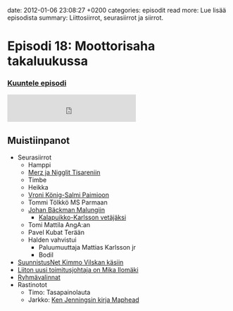 date: 2012-01-06 23:08:27 +0200
categories: episodit
read more: Lue lis&auml;&auml; episodista
summary: Liittosiirrot, seurasiirrot ja siirrot.

# Episodi 18: Moottorisaha takaluukussa

### [Kuuntele episodi](http://traffic.libsyn.com/raskaasti/episodi-18.mp3)

<script type="text/javascript" src="http://player.wizzard.tv/player/o/j/x/133545926015/config/k-a981f8b500e1d1de/uuid/root/height/240/width/480/episode/k-97fdd191a945b111.m4v"></script>

<iframe src="http://www.facebook.com/plugins/likebox.php?href=http%3A%2F%2Fwww.facebook.com%2Fpages%2FRaskaasti%2F164707666913459&amp;width=292&amp;colorscheme=dark&amp;show_faces=false&amp;stream=false&amp;header=false&amp;height=62" scrolling="no" frameborder="0" style="border:none; overflow:hidden; width:292px; height:62px;" allowTransparency="true">
</iframe>

<h2>
  Muistiinpanot
</h2>

<ul>
  <li>Seurasiirrot
  </li>
  <li style="list-style: none">
    <ul>
      <li>Hamppi
      </li>
      <li>
        <a href="http://www.orienterare.nu/n/19944">Merz ja Nigglit Tisareniin</a>
      </li>
      <li>Timbe
      </li>
      <li>Heikka
      </li>
      <li>
        <a href="http://www.ts.fi/online/urheilu/295759.html">Vroni K&ouml;nig-Salmi Paimioon</a>
      </li>
      <li>Tommi T&ouml;lkk&ouml; MS Parmaan
      </li>
      <li>
        <a href="http://www.malungsok.se/2011/12/12/ny-mard-johan-backman/">Johan B&auml;ckman Malungiin</a>
      </li>
      <li style="list-style: none">
        <ul>
          <li>
            <a href="http://www.malungsok.se/2011/11/28/ny-elittranare-ansluter-sig-till-malungs-ok/">Kalapuikko-Karlsson vet&auml;j&auml;ksi</a>
          </li>
        </ul>
      </li>
      <li>Tomi Mattila AngA:an
      </li>
      <li>Pavel Kubat Ter&auml;&auml;n
      </li>
      <li>Halden vahvistui
      </li>
      <li style="list-style: none">
        <ul>
          <li>Paluumuuttaja Mattias Karlsson jr
          </li>
          <li>Bodil
          </li>
        </ul>
      </li>
    </ul>
  </li>
  <li>
    <a href="http://www.suunnistus.net/G2/code/apps/news/index.php?WriteID=68589">SuunnistusNet Kimmo Vilskan k&auml;siin</a>
  </li>
  <li>
    <a href="http://www.ssl.fi/SSL/sslwww.nsf/sp?open&amp;cid=Liitto&amp;screen=newsscreen&amp;newsid=content2A46CE">Liiton uusi toimitusjohtaja on Mika Ilom&auml;ki</a>
  </li>
  <li>
    <a href="http://www.ssl.fi/SSL/sslwww.nsf/sp?open&amp;cid=Huippu&amp;screen=newsscreen&amp;newsid=content3E87ED">Ryhm&auml;valinnat</a>
  </li>
  <li>Rastinotot
  </li>
  <li style="list-style: none">
    <ul>
      <li>Timo: Tasapainolauta
      </li>
      <li>Jarkko: <a href="http://www.amazon.com/dp/1439167176/?tag=jlainenet-20">Ken Jenningsin kirja Maphead</a>
      </li>
    </ul>
  </li>
</ul>


